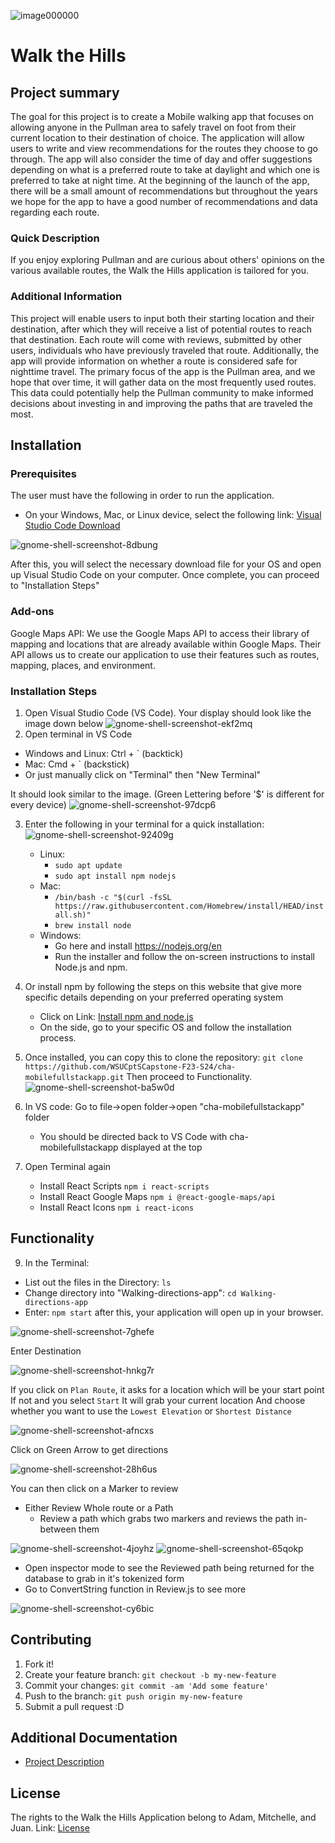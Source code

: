 ![image000000](https://github.com/WSUCptSCapstone-F23-S24/cha-mobilefullstackapp/assets/94017159/74284537-cd48-43fc-bcd5-ad61ff504776)
# Walk the Hills

## Project summary
The goal for this project is to create a Mobile walking app that focuses on allowing anyone in the Pullman area to safely travel on foot from their current location to their destination of choice. The application will allow users to write and view recommendations for the routes they choose to go through. The app will also consider the time of day and offer suggestions depending on what is a preferred route to take at daylight and which one is preferred to take at night time. At the beginning of the launch of the app, there will be a small amount of recommendations but throughout the years we hope for the app to have a good number of recommendations and data regarding each route. 

### Quick Description
If you enjoy exploring Pullman and are curious about others' opinions on the various available routes, the Walk the Hills application is tailored for you.

### Additional Information
This project will enable users to input both their starting location and their destination, after which they will receive a list of potential routes to reach that destination. Each route will come with reviews, submitted by other users, individuals who have previously traveled that route. Additionally, the app will provide information on whether a route is considered safe for nighttime travel. The primary focus of the app is the Pullman area, and we hope that over time, it will gather data on the most frequently used routes. This data could potentially help the Pullman community to make informed decisions about investing in and improving the paths that are traveled the most.

## Installation

### Prerequisites
The user must have the following in order to run the application.
* On your Windows, Mac, or Linux device, select the following link: [Visual Studio Code Download](https://code.visualstudio.com/download)

![gnome-shell-screenshot-8dbung](https://github.com/WSUCptSCapstone-F23-S24/cha-mobilefullstackapp/assets/94017159/74faabf8-dbd0-41f8-b1a4-324d5f8361ad)

After this, you will select the necessary download file for your OS and open up Visual Studio Code on your computer. Once complete, you can proceed to "Installation Steps"

### Add-ons
Google Maps API: We use the Google Maps API to access their library of mapping and locations that are already available within Google Maps. Their API allows us to create our application to use their features such as routes, mapping, places, and environment. 

### Installation Steps
1. Open Visual Studio Code (VS Code). Your display should look like the image down below
![gnome-shell-screenshot-ekf2mq](https://github.com/WSUCptSCapstone-F23-S24/cha-mobilefullstackapp/assets/94017159/8ec4364e-985c-49dd-b591-3a43d15f761c)
2. Open terminal in VS Code
* Windows and Linux: Ctrl + ` (backtick)
* Mac: Cmd + ` (backstick)
* Or just manually click on "Terminal" then "New Terminal"
  
It should look similar to the image. (Green Lettering before '$' is different for every device)
![gnome-shell-screenshot-97dcp6](https://github.com/WSUCptSCapstone-F23-S24/cha-mobilefullstackapp/assets/94017159/8bb050b4-54f4-40b6-a19d-f2864a8a1de8)

3. Enter the following in your terminal for a quick installation:
![gnome-shell-screenshot-92409g](https://github.com/WSUCptSCapstone-F23-S24/cha-mobilefullstackapp/assets/94017159/9f50e6cf-247b-4106-85b0-82f832f305b6)
   * Linux:
       * `sudo apt update`
       * `sudo apt install npm nodejs`
   * Mac:
       * `/bin/bash -c "$(curl -fsSL https://raw.githubusercontent.com/Homebrew/install/HEAD/install.sh)"`
       * `brew install node`
   * Windows:
       * Go here and install https://nodejs.org/en
       * Run the installer and follow the on-screen instructions to install Node.js and npm.
         
4. Or install npm by following the steps on this website that give more specific details depending on your preferred operating system
     * Click on Link: [Install npm and node.js](https://kinsta.com/blog/how-to-install-node-js/)
     * On the side, go to your specific OS and follow the installation process.
       
5. Once installed, you can copy this to clone the repository: `git clone https://github.com/WSUCptSCapstone-F23-S24/cha-mobilefullstackapp.git` Then proceed to Functionality.
![gnome-shell-screenshot-ba5w0d](https://github.com/WSUCptSCapstone-F23-S24/cha-mobilefullstackapp/assets/94017159/ae626288-7221-4ced-8e0c-31d9d7716cd3)

6. In VS code: Go to file->open folder->open "cha-mobilefullstackapp" folder
     * You should be directed back to VS Code with cha-mobilefullstackapp displayed at the top
8. Open Terminal again
     * Install React Scripts `npm i react-scripts`
     * Install React Google Maps `npm i @react-google-maps/api`
     * Install React Icons `npm i react-icons`
 
## Functionality
9. In the Terminal: 
* List out the files in the Directory: `ls`
* Change directory into "Walking-directions-app": `cd Walking-directions-app`
* Enter: `npm start` after this, your application will open up in your browser.

![gnome-shell-screenshot-7ghefe](https://github.com/WSUCptSCapstone-F23-S24/cha-mobilefullstackapp/assets/94017159/801f506d-392d-44e5-b1a8-4f0bb950595d)

Enter Destination

![gnome-shell-screenshot-hnkg7r](https://github.com/WSUCptSCapstone-F23-S24/cha-mobilefullstackapp/assets/94017159/8cc39905-d428-49fe-88db-80d32f4aaa88)

If you click on `Plan Route`, it asks for a location which will be your start point
If not and you select `Start` It will grab your current location
And choose whether you want to use the `Lowest Elevation` or `Shortest Distance`

![gnome-shell-screenshot-afncxs](https://github.com/WSUCptSCapstone-F23-S24/cha-mobilefullstackapp/assets/94017159/7be779a3-213a-4d16-aac7-27c2ea08cc1e)

Click on Green Arrow to get directions

![gnome-shell-screenshot-28h6us](https://github.com/WSUCptSCapstone-F23-S24/cha-mobilefullstackapp/assets/94017159/ec5b7d95-4931-4284-a27d-7d7074579a5e)

You can then click on a Marker to review
* Either Review Whole route or a Path
    * Review a path which grabs two markers and reviews the path in-between them
      
![gnome-shell-screenshot-4joyhz](https://github.com/WSUCptSCapstone-F23-S24/cha-mobilefullstackapp/assets/94017159/9d5ab2aa-1429-4ebd-a393-7505e8b9c611)
![gnome-shell-screenshot-65qokp](https://github.com/WSUCptSCapstone-F23-S24/cha-mobilefullstackapp/assets/94017159/65f5fb4c-e724-4b00-a7a2-02bd62e40b51)

* Open inspector mode to see the Reviewed path being returned for the database to grab in it's tokenized form
* Go to ConvertString function in Review.js to see more
  
![gnome-shell-screenshot-cy6bic](https://github.com/WSUCptSCapstone-F23-S24/cha-mobilefullstackapp/assets/94017159/a8496215-11cf-4ef2-9901-3e1ed3f85bb2)

## Contributing
1. Fork it!
2. Create your feature branch: `git checkout -b my-new-feature`
3. Commit your changes: `git commit -am 'Add some feature'`
4. Push to the branch: `git push origin my-new-feature`
5. Submit a pull request :D

## Additional Documentation
* [Project Description](https://github.com/WSUCptSCapstone-F23-S24/cha-mobilefullstackapp/blob/main/walking-directions-app/docs/Solutions_approach_Finite_Cipher.pdf)


## License
The rights to the Walk the Hills Application belong to Adam, Mitchelle, and Juan. Link:
[License](https://github.com/WSUCptSCapstone-F23-S24/cha-mobilefullstackapp/blob/main/LICENSE.txt)

